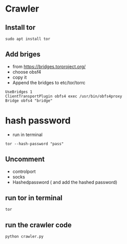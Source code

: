# Crawler
## Install tor 
````
sudo apt install tor
````


## Add briges
- from https://bridges.torproject.org/
- choose obsf4
- copy it
- Append the bridges to etc/tor/torrc
````
UseBridges 1
ClientTransportPlugin obfs4 exec /usr/bin/obfs4proxy
Bridge obfs4 "bridge"
````

# hash password
- run in terminal
````
tor --hash-password "pass"
````

## Uncomment 
- controlport
- socks
- Hashedpassword ( and add the hashed password)

## run tor in terminal
````
tor
````

## run the crawler code
````
python crawler.py
````
